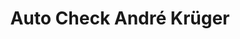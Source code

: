 ---
title: "Auto Check André Krüger"
url: /prenzlau/auto-check-andre-krueger/
shop: Autowerkstatt
---